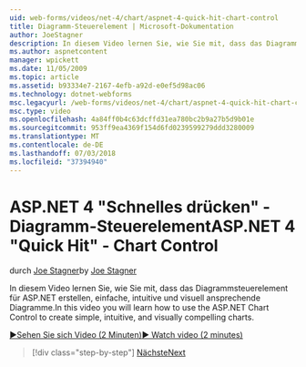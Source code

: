 ```yaml
---
uid: web-forms/videos/net-4/chart/aspnet-4-quick-hit-chart-control
title: Diagramm-Steuerelement | Microsoft-Dokumentation
author: JoeStagner
description: In diesem Video lernen Sie, wie Sie mit, dass das Diagrammsteuerelement für ASP.NET erstellen, einfache, intuitive und visuell ansprechende Diagramme.
ms.author: aspnetcontent
manager: wpickett
ms.date: 11/05/2009
ms.topic: article
ms.assetid: b93334e7-2167-4efb-a92d-e0ef5d98ac06
ms.technology: dotnet-webforms
msc.legacyurl: /web-forms/videos/net-4/chart/aspnet-4-quick-hit-chart-control
msc.type: video
ms.openlocfilehash: 4a84ff0b4c63dcffd31ea780bc2b9a27b5d9b01e
ms.sourcegitcommit: 953ff9ea4369f154d6fd0239599279ddd3280009
ms.translationtype: MT
ms.contentlocale: de-DE
ms.lasthandoff: 07/03/2018
ms.locfileid: "37394940"
---
```

<a name="aspnet-4-quick-hit---chart-control"></a><span data-ttu-id="d51d1-103">ASP.NET 4 "Schnelles drücken" - Diagramm-Steuerelement</span><span class="sxs-lookup"><span data-stu-id="d51d1-103">ASP.NET 4 "Quick Hit" - Chart Control</span></span>
====================
<span data-ttu-id="d51d1-104">durch [Joe Stagner](https://github.com/JoeStagner)</span><span class="sxs-lookup"><span data-stu-id="d51d1-104">by [Joe Stagner](https://github.com/JoeStagner)</span></span>

<span data-ttu-id="d51d1-105">In diesem Video lernen Sie, wie Sie mit, dass das Diagrammsteuerelement für ASP.NET erstellen, einfache, intuitive und visuell ansprechende Diagramme.</span><span class="sxs-lookup"><span data-stu-id="d51d1-105">In this video you will learn how to use the ASP.NET Chart Control to create simple, intuitive, and visually compelling charts.</span></span> 

[<span data-ttu-id="d51d1-106">&#9654;Sehen Sie sich Video (2 Minuten)</span><span class="sxs-lookup"><span data-stu-id="d51d1-106">&#9654; Watch video (2 minutes)</span></span>](https://channel9.msdn.com/Blogs/ASP-NET-Site-Videos/aspnet-4-quick-hit-chart-control)

> [!div class="step-by-step"]
> [<span data-ttu-id="d51d1-107">Nächste</span><span class="sxs-lookup"><span data-stu-id="d51d1-107">Next</span></span>](aspnet-4-how-do-i-introducing-the-new-chart-control-in-visual-studio-2010.md)
